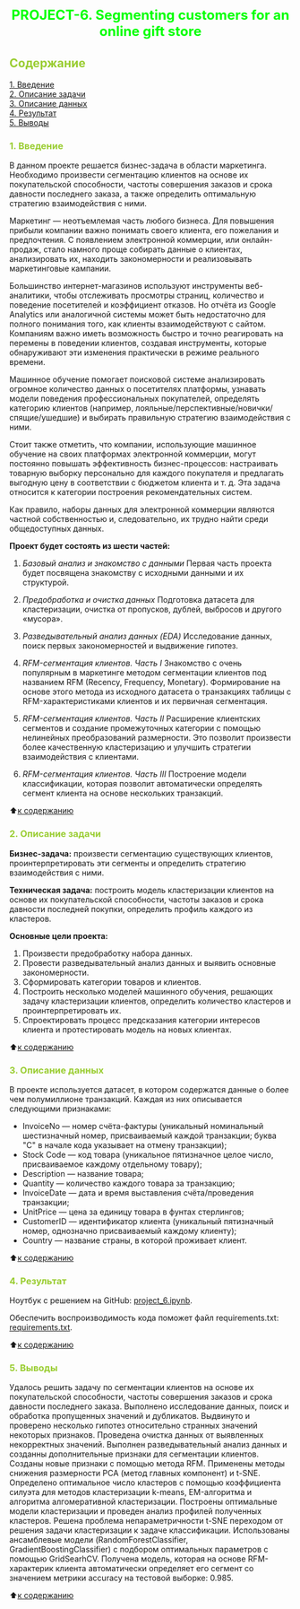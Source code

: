 # <font size = 5 color = #00FF00> <center>PROJECT-6. Segmenting customers for an online gift store</center></font> 



##  <font color = #9ACD32> Содержание </font>

[1. Введение](https://github.com/DmitVasilev/PROJECT-6.-Segmenting-customers-for-an-online-gift-store#-1-%D0%B2%D0%B2%D0%B5%D0%B4%D0%B5%D0%BD%D0%B8%D0%B5-)   
[2. Описание задачи](https://github.com/DmitVasilev/PROJECT-6.-Segmenting-customers-for-an-online-gift-store#2-%D0%BE%D0%BF%D0%B8%D1%81%D0%B0%D0%BD%D0%B8%D0%B5-%D0%B7%D0%B0%D0%B4%D0%B0%D1%87%D0%B8)   
[3. Описание данных](https://github.com/DmitVasilev/PROJECT-6.-Segmenting-customers-for-an-online-gift-store#3-%D0%BE%D0%BF%D0%B8%D1%81%D0%B0%D0%BD%D0%B8%D0%B5-%D0%B4%D0%B0%D0%BD%D0%BD%D1%8B%D1%85)   
[4. Результат](https://github.com/DmitVasilev/PROJECT-6.-Segmenting-customers-for-an-online-gift-store#4-%D1%80%D0%B5%D0%B7%D1%83%D0%BB%D1%8C%D1%82%D0%B0%D1%82)                  
[5. Выводы](https://github.com/DmitVasilev/PROJECT-6.-Segmenting-customers-for-an-online-gift-store#5-%D0%B2%D1%8B%D0%B2%D0%BE%D0%B4%D1%8B)

### <font color = #9ACD32> 1. Введение </font>

В данном проекте решается бизнес-задача в области маркетинга. Необходимо произвести сегментацию клиентов на основе их покупательской способности, частоты совершения заказов и срока давности последнего заказа, а также определить оптимальную стратегию взаимодействия с ними.


Маркетинг — неотъемлемая часть любого бизнеса. Для повышения прибыли компании важно понимать своего клиента, его пожелания и предпочтения. С появлением электронной коммерции, или онлайн-продаж, стало намного проще собирать данные о клиентах, анализировать их, находить закономерности и реализовывать маркетинговые кампании.

Большинство интернет-магазинов используют инструменты веб-аналитики, чтобы отслеживать просмотры страниц, количество и поведение посетителей и коэффициент отказов. Но отчёта из Google Analytics или аналогичной системы может быть недостаточно для полного понимания того, как клиенты взаимодействуют с сайтом. Компаниям важно иметь возможность быстро и точно реагировать на перемены в поведении клиентов, создавая инструменты, которые обнаруживают эти изменения практически в режиме реального времени.

Машинное обучение помогает поисковой системе анализировать огромное количество данных о посетителях платформы, узнавать модели поведения профессиональных покупателей, определять категорию клиентов (например, лояльные/перспективные/новички/спящие/ушедшие) и выбирать правильную стратегию взаимодействия с ними.

Стоит также отметить, что компании, использующие машинное обучение на своих платформах электронной коммерции, могут постоянно повышать эффективность бизнес-процессов: настраивать товарную выборку персонально для каждого покупателя и предлагать выгодную цену в соответствии с бюджетом клиента и т. д. Эта задача относится к категории построения рекомендательных систем.

Как правило, наборы данных для электронной коммерции являются частной собственностью и, следовательно, их трудно найти среди общедоступных данных. 

**Проект будет состоять из шести частей:**

1. *Базовый анализ и знакомство с данными*
Первая часть проекта будет посвящена знакомству с исходными данными и их структурой.

2. *Предобработка и очистка данных*
Подготовка датасета для кластеризации, очистка от пропусков, дублей, выбросов и другого «мусора».

3. *Разведывательный анализ данных (EDA)*
Исследование данных, поиск первых закономерностей и выдвижение гипотез.

4. *RFM-сегментация клиентов. Часть I*
Знакомство с очень популярным в маркетинге методом сегментации клиентов под названием RFM (Recency, Frequency, Monetary). Формирование на основе этого метода из исходного датасета о транзакциях таблицы с RFM-характеристиками клиентов и их первичная сегментация.

5. *RFM-сегментация клиентов. Часть II*
Расширение клиентских сегментов и создание промежуточных категории с помощью нелинейных преобразований размерности. Это позволит произвести более качественную кластеризацию и улучшить стратегии взаимодействия с клиентами.

6. *RFM-сегментация клиентов. Часть III*
Построение модели классификации, которая позволит автоматически определять сегмент клиента на основе нескольких транзакций.
                          
:arrow_up:[к содержанию](https://github.com/DmitVasilev/PROJECT-6.-Segmenting-customers-for-an-online-gift-store#-%D1%81%D0%BE%D0%B4%D0%B5%D1%80%D0%B6%D0%B0%D0%BD%D0%B8%D0%B5-)  

###  <font color = #9ACD32>2. Описание задачи</font>

**Бизнес-задача:** произвести сегментацию существующих клиентов, проинтерпретировать эти сегменты и определить стратегию взаимодействия с ними.

**Техническая задача:** построить модель кластеризации клиентов на основе их покупательской способности, частоты заказов и срока давности последней покупки, определить профиль каждого из кластеров.

**Основные цели проекта:**
1. Произвести предобработку набора данных.
2. Провести разведывательный анализ данных и выявить основные закономерности.
3. Сформировать категории товаров и клиентов. 
4. Построить несколько моделей машинного обучения, решающих задачу кластеризации клиентов, определить количество кластеров и проинтерпретировать их.
5. Спроектировать процесс предсказания категории интересов клиента и протестировать модель на новых клиентах. 

:arrow_up:[к содержанию](https://github.com/DmitVasilev/PROJECT-6.-Segmenting-customers-for-an-online-gift-store#-%D1%81%D0%BE%D0%B4%D0%B5%D1%80%D0%B6%D0%B0%D0%BD%D0%B8%D0%B5-)             
                                 
###  <font color = #9ACD32>3. Описание данных</font>

В проекте используется датасет, в котором содержатся данные о более чем полумиллионе транзакций. Каждая из них описывается следующими признаками:

* InvoiceNo — номер счёта-фактуры (уникальный номинальный шестизначный номер, присваиваемый каждой транзакции; буква "C" в начале кода указывает на отмену транзакции);
* Stock Code — код товара (уникальное пятизначное целое число, присваиваемое каждому отдельному товару);
* Description — название товара;
* Quantity — количество каждого товара за транзакцию; 
* InvoiceDate — дата и время выставления счёта/проведения транзакции;
* UnitPrice — цена за единицу товара в фунтах стерлингов;
* CustomerID — идентификатор клиента (уникальный пятизначный номер, однозначно присваиваемый каждому клиенту);
* Country — название страны, в которой проживает клиент.
                     
:arrow_up:[к содержанию](https://github.com/DmitVasilev/PROJECT-6.-Segmenting-customers-for-an-online-gift-store#-%D1%81%D0%BE%D0%B4%D0%B5%D1%80%D0%B6%D0%B0%D0%BD%D0%B8%D0%B5-)                

###  <font color = #9ACD32>4. Результат</font>

Ноутбук с решением на GitHub: [project_6.ipynb](https://github.com/DmitVasilev/PROJECT-6.-Segmenting-customers-for-an-online-gift-store/blob/f218c1a4b3db44b545df9cb8876f6b026a86178f/Project-6.ipynb).     
 
Обеспечить воспроизводимость кода поможет файл requirements.txt: [requirements.txt](https://github.com/DmitVasilev/PROJECT-6.-Segmenting-customers-for-an-online-gift-store/blob/f218c1a4b3db44b545df9cb8876f6b026a86178f/requirements.txt). 
                        
:arrow_up:[к содержанию](https://github.com/DmitVasilev/PROJECT-6.-Segmenting-customers-for-an-online-gift-store#-%D1%81%D0%BE%D0%B4%D0%B5%D1%80%D0%B6%D0%B0%D0%BD%D0%B8%D0%B5-)             


###  <font color = #9ACD32>5. Выводы</font>

  Удалось решить задачу по сегментации клиентов на основе их покупательской способности, частоты совершения заказов и срока давности последнего заказа. Выполнено исследование данных, поиск и обработка пропущенных значений и дубликатов. Выдвинуто и проверено несколько гипотез относительно странных значений некоторых признаков. Проведена очистка данных от выявленных некорректных значений. Выполнен разведывательный анализ данных и созданны дополнительные признаки для сегментации клиентов. Созданы новые признаки с помощью метода RFM. Применены методы снижения размерности PCA (метод главных компонент) и t-SNE. Определено оптимальное число кластеров с помощью коэффициента силуэта для методов кластеризации k-means, EM-алгоритма и  алгоритма алгомеративной кластеризации. Построены оптимальные модели кластеризации и проведен анализ профилей полученных кластеров. Решена проблема непараметричности t-SNE переходом от решения задачи кластеризации к задаче классификации. Использованы ансамблевые модели (RandomForestClassifier, GradientBoostingClassifier) с подбором оптимальных параметров с помощью GridSearhCV. Получена модель, которая на основе RFM-характерик клиента автоматически определяет его сегмент со значением метрики accuracy на тестовой выборке: 0.985.
                             
:arrow_up:[к содержанию](https://github.com/DmitVasilev/PROJECT-6.-Segmenting-customers-for-an-online-gift-store#-%D1%81%D0%BE%D0%B4%D0%B5%D1%80%D0%B6%D0%B0%D0%BD%D0%B8%D0%B5-)     
